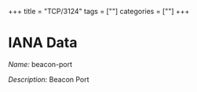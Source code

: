 +++
title = "TCP/3124"
tags = [""]
categories = [""]
+++

# IANA Data

_Name:_ beacon-port

_Description:_ Beacon Port

